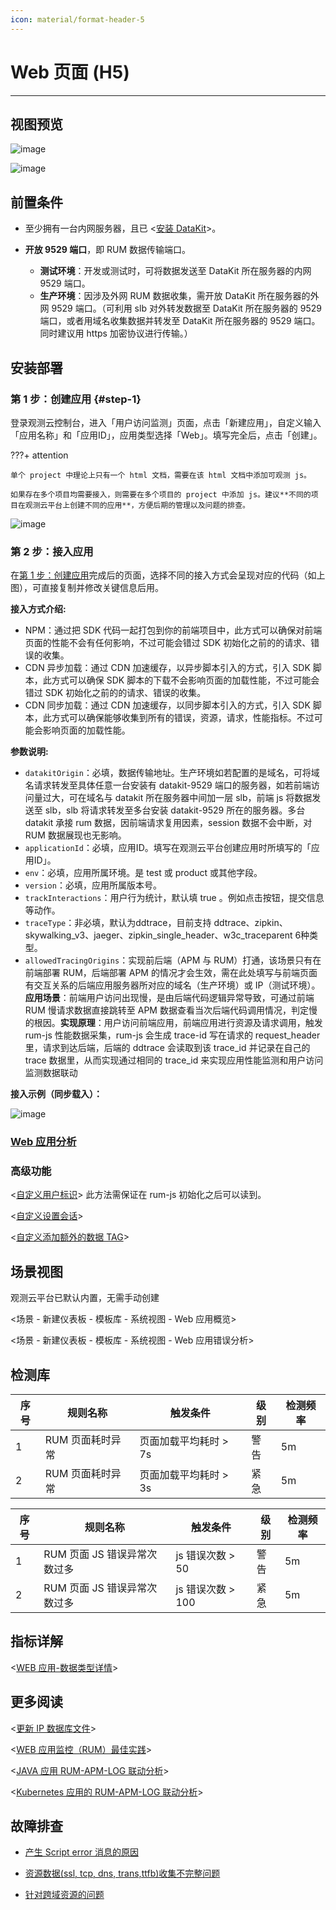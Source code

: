 ```yaml
---
icon: material/format-header-5
---
```

# Web 页面 (H5)

---

## 视图预览

![image](../imgs/input-rum-web-h5-1.png)

![image](../imgs/input-rum-web-h5-2.png)



## 前置条件

- 至少拥有一台内网服务器，且已 <[安装 DataKit](../../datakit/datakit-install.md)>。
- **开放 9529 端口**，即 RUM 数据传输端口。

    - **测试环境**：开发或测试时，可将数据发送至 DataKit 所在服务器的内网 9529 端口。
    - **生产环境**：因涉及外网 RUM 数据收集，需开放 DataKit 所在服务器的外网 9529 端口。（可利用 slb 对外转发数据至 DataKit 所在服务器的 9529 端口，或者用域名收集数据并转发至 DataKit 所在服务器的 9529 端口。同时建议用 https 加密协议进行传输。）

## 安装部署


### 第 1 步：创建应用 {#step-1}

登录观测云控制台，进入「用户访问监测」页面，点击「新建应用」，自定义输入「应用名称」和「应用ID」，应用类型选择「Web」。填写完全后，点击「创建」。

???+ attention

    单个 project 中理论上只有一个 html 文档，需要在该 html 文档中添加可观测 js。

    如果存在多个项目均需要接入，则需要在多个项目的 project 中添加 js。建议**不同的项目在观测云平台上创建不同的应用**，方便后期的管理以及问题的排查。

![image](../imgs/input-rum-web-h5-3.png)

### 第 2 步：接入应用

在[第 1 步：创建应用](#step-1)完成后的页面，选择不同的接入方式会呈现对应的代码（如上图），可直接复制并修改关键信息后用。   

**接入方式介绍:**

- NPM：通过把 SDK 代码一起打包到你的前端项目中，此方式可以确保对前端页面的性能不会有任何影响，不过可能会错过 SDK 初始化之前的的请求、错误的收集。
- CDN 异步加载：通过 CDN 加速缓存，以异步脚本引入的方式，引入 SDK 脚本，此方式可以确保 SDK 脚本的下载不会影响页面的加载性能，不过可能会错过 SDK 初始化之前的的请求、错误的收集。
- CDN 同步加载：通过 CDN 加速缓存，以同步脚本引入的方式，引入 SDK 脚本，此方式可以确保能够收集到所有的错误，资源，请求，性能指标。不过可能会影响页面的加载性能。

**参数说明:**

- `datakitOrigin`：必填，数据传输地址。生产环境如若配置的是域名，可将域名请求转发至具体任意一台安装有 datakit-9529 端口的服务器，如若前端访问量过大，可在域名与 datakit 所在服务器中间加一层 slb，前端 js 将数据发送至 slb，slb 将请求转发至多台安装 datakit-9529 所在的服务器。多台 datakit 承接 rum 数据，因前端请求复用因素，session 数据不会中断，对 RUM 数据展现也无影响。
- `applicationId`：必填，应用ID。填写在观测云平台创建应用时所填写的「应用ID」。
- `env`：必填，应用所属环境。是 test 或 product 或其他字段。
- `version`：必填，应用所属版本号。
- `trackInteractions`：用户行为统计，默认填 true 。例如点击按钮，提交信息等动作。
- `traceType`：非必填，默认为ddtrace，目前支持 ddtrace、zipkin、skywalking_v3、jaeger、zipkin_single_header、w3c_traceparent 6种类型。
- `allowedTracingOrigins`：实现前后端（APM 与 RUM）打通，该场景只有在前端部署 RUM，后端部署 APM 的情况才会生效，需在此处填写与前端页面有交互关系的后端应用服务器所对应的域名（生产环境）或 IP（测试环境）。**应用场景**：前端用户访问出现慢，是由后端代码逻辑异常导致，可通过前端 RUM 慢请求数据直接跳转至 APM 数据查看当次后端代码调用情况，判定慢的根因。**实现原理**：用户访问前端应用，前端应用进行资源及请求调用，触发 rum-js 性能数据采集，rum-js 会生成 trace-id 写在请求的 request_header 里，请求到达后端，后端的 ddtrace 会读取到该 trace_id 并记录在自己的 trace 数据里，从而实现通过相同的 trace_id 来实现应用性能监测和用户访问监测数据联动


**接入示例（同步载入）：**

![image](../imgs/input-rum-web-h5-4.png)

### [Web 应用分析](../../real-user-monitoring/web/app-analysis.md)

### 高级功能

<[自定义用户标识](../../real-user-monitoring/web/custom-sdk/user-id.md)> 此方法需保证在 rum-js 初始化之后可以读到。

<[自定义设置会话](../../real-user-monitoring/web/custom-sdk/set-session.md)>

<[自定义添加额外的数据 TAG](../../real-user-monitoring/web/custom-sdk/add-additional-tag.md)>

## 场景视图

观测云平台已默认内置，无需手动创建

<场景 - 新建仪表板 - 模板库 - 系统视图 - Web 应用概览>

<场景 - 新建仪表板 - 模板库 - 系统视图 - Web 应用错误分析>

## 检测库

| 序号 | 规则名称         | 触发条件              | 级别 | 检测频率 |
| ---- | ---------------- | --------------------- | ---- | -------- |
| 1    | RUM 页面耗时异常 | 页面加载平均耗时 > 7s | 警告 | 5m       |
| 2    | RUM 页面耗时异常 | 页面加载平均耗时 > 3s | 紧急 | 5m       |

| 序号 | 规则名称                     | 触发条件          | 级别 | 检测频率 |
| ---- | ---------------------------- | ----------------- | ---- | -------- |
| 1    | RUM 页面 JS 错误异常次数过多 | js 错误次数 > 50  | 警告 | 5m       |
| 2    | RUM 页面 JS 错误异常次数过多 | js 错误次数 > 100 | 紧急 | 5m       |

## 指标详解

<[WEB 应用-数据类型详情](../../real-user-monitoring/web/app-data-collection.md)>

## 更多阅读

<[更新 IP 数据库文件](../../datakit/datakit-tools-how-to.md#install-ipdb)>

<[WEB 应用监控（RUM）最佳实践](../../best-practices/monitoring/web.md)>

<[JAVA 应用 RUM-APM-LOG 联动分析](../../best-practices/insight/java-rum-apm-log.md)>

<[Kubernetes 应用的 RUM-APM-LOG 联动分析](../../best-practices/cloud-native/k8s-rum-apm-log.md)>
## 故障排查

- [产生 Script error 消息的原因](../../real-user-monitoring/web/app-access.md#script-error)

- [资源数据(ssl, tcp, dns, trans,ttfb)收集不完整问题](../../real-user-monitoring/web/app-access.md#ssl-tcp-dns-transttfb)

- [针对跨域资源的问题](../../real-user-monitoring/web/app-access.md#header)
